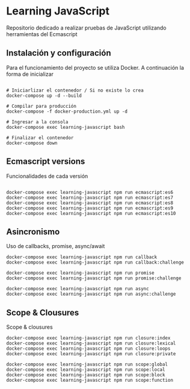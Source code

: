 # Learning JavaScript

Repositorio dedicado a realizar pruebas de JavaScript utilizando herramientas del Ecmascript

## Instalación y configuración

Para el funcionamiento del proyecto se utiliza Docker. A continuación la forma de inicializar

```

# Iniciarlizar el contenedor / Si no existe lo crea
docker-compose up -d --build

# Compilar para producción
docker-compose -f docker-production.yml up -d

# Ingresar a la consola
docker-compose exec learning-javascript bash

# Finalizar el contenedor
docker-compose down

```

## Ecmascript versions

Funcionalidades de cada versión

```

docker-compose exec learning-javascript npm run ecmascript:es6
docker-compose exec learning-javascript npm run ecmascript:es7
docker-compose exec learning-javascript npm run ecmascript:es8
docker-compose exec learning-javascript npm run ecmascript:es9
docker-compose exec learning-javascript npm run ecmascript:es10

```

## Asincronismo

Uso de callbacks, promise, async/await

```
docker-compose exec learning-javascript npm run callback
docker-compose exec learning-javascript npm run callback:challenge

docker-compose exec learning-javascript npm run promise
docker-compose exec learning-javascript npm run promise:challenge

docker-compose exec learning-javascript npm run async
docker-compose exec learning-javascript npm run async:challenge

```

## Scope & Clousures

Scope & clousures

```
docker-compose exec learning-javascript npm run closure:index
docker-compose exec learning-javascript npm run closure:lexical
docker-compose exec learning-javascript npm run closure:loops
docker-compose exec learning-javascript npm run closure:private

docker-compose exec learning-javascript npm run scope:global
docker-compose exec learning-javascript npm run scope:local
docker-compose exec learning-javascript npm run scope:block
docker-compose exec learning-javascript npm run scope:function

```
